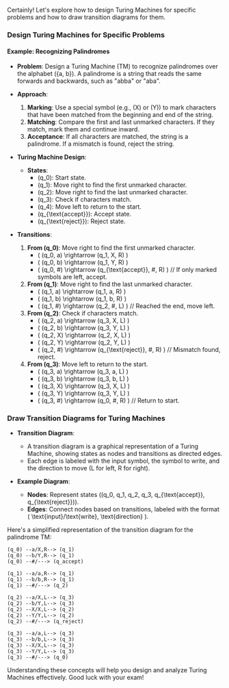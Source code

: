 


Certainly! Let's explore how to design Turing Machines for specific problems and how to draw transition diagrams for them.

### Design Turing Machines for Specific Problems

#### Example: Recognizing Palindromes

- **Problem**: Design a Turing Machine (TM) to recognize palindromes over the alphabet \(\{a, b\}\). A palindrome is a string that reads the same forwards and backwards, such as "abba" or "aba".

- **Approach**:
  1. **Marking**: Use a special symbol (e.g., \(X\) or \(Y\)) to mark characters that have been matched from the beginning and end of the string.
  2. **Matching**: Compare the first and last unmarked characters. If they match, mark them and continue inward.
  3. **Acceptance**: If all characters are matched, the string is a palindrome. If a mismatch is found, reject the string.

- **Turing Machine Design**:
  - **States**:
    - \(q_0\): Start state.
    - \(q_1\): Move right to find the first unmarked character.
    - \(q_2\): Move right to find the last unmarked character.
    - \(q_3\): Check if characters match.
    - \(q_4\): Move left to return to the start.
    - \(q_{\text{accept}}\): Accept state.
    - \(q_{\text{reject}}\): Reject state.

- **Transitions**:
  1. **From \(q_0\)**: Move right to find the first unmarked character.
     - \( (q_0, a) \rightarrow (q_1, X, R) \)
     - \( (q_0, b) \rightarrow (q_1, Y, R) \)
     - \( (q_0, \#) \rightarrow (q_{\text{accept}}, \#, R) \) // If only marked symbols are left, accept.
  2. **From \(q_1\)**: Move right to find the last unmarked character.
     - \( (q_1, a) \rightarrow (q_1, a, R) \)
     - \( (q_1, b) \rightarrow (q_1, b, R) \)
     - \( (q_1, \#) \rightarrow (q_2, \#, L) \) // Reached the end, move left.
  3. **From \(q_2\)**: Check if characters match.
     - \( (q_2, a) \rightarrow (q_3, X, L) \)
     - \( (q_2, b) \rightarrow (q_3, Y, L) \)
     - \( (q_2, X) \rightarrow (q_2, X, L) \)
     - \( (q_2, Y) \rightarrow (q_2, Y, L) \)
     - \( (q_2, \#) \rightarrow (q_{\text{reject}}, \#, R) \) // Mismatch found, reject.
  4. **From \(q_3\)**: Move left to return to the start.
     - \( (q_3, a) \rightarrow (q_3, a, L) \)
     - \( (q_3, b) \rightarrow (q_3, b, L) \)
     - \( (q_3, X) \rightarrow (q_3, X, L) \)
     - \( (q_3, Y) \rightarrow (q_3, Y, L) \)
     - \( (q_3, \#) \rightarrow (q_0, \#, R) \) // Return to start.

### Draw Transition Diagrams for Turing Machines

- **Transition Diagram**:
  - A transition diagram is a graphical representation of a Turing Machine, showing states as nodes and transitions as directed edges.
  - Each edge is labeled with the input symbol, the symbol to write, and the direction to move (L for left, R for right).

- **Example Diagram**:
  - **Nodes**: Represent states (\(q_0, q_1, q_2, q_3, q_{\text{accept}}, q_{\text{reject}}\)).
  - **Edges**: Connect nodes based on transitions, labeled with the format \( \text{input}/\text{write}, \text{direction} \).

Here's a simplified representation of the transition diagram for the palindrome TM:

```
(q_0) --a/X,R--> (q_1)
(q_0) --b/Y,R--> (q_1)
(q_0) --#/---> (q_accept)

(q_1) --a/a,R--> (q_1)
(q_1) --b/b,R--> (q_1)
(q_1) --#/---> (q_2)

(q_2) --a/X,L--> (q_3)
(q_2) --b/Y,L--> (q_3)
(q_2) --X/X,L--> (q_2)
(q_2) --Y/Y,L--> (q_2)
(q_2) --#/---> (q_reject)

(q_3) --a/a,L--> (q_3)
(q_3) --b/b,L--> (q_3)
(q_3) --X/X,L--> (q_3)
(q_3) --Y/Y,L--> (q_3)
(q_3) --#/---> (q_0)
```

Understanding these concepts will help you design and analyze Turing Machines effectively. Good luck with your exam!
